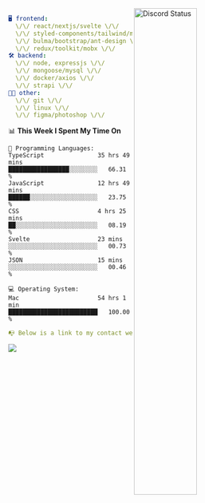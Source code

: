 
<a href="https://discord.com/users/279302975371870218" target="_blank">
    <img width="50%" align="right" alt="Discord Status" src="https://lanyard.cnrad.dev/api/279302975371870218?bg=161B22&borderRadius=5px%205px%200%200&hideTimestamp=true&idleMessage=Just%20chillin%27%20at%20the%20moment&animated=true">
</a>

```yaml
🖥️ frontend: 
  \/\/ react/nextjs/svelte \/\/
  \/\/ styled-components/tailwind/mui/
  \/\/ bulma/bootstrap/ant-design \/\/
  \/\/ redux/toolkit/mobx \/\/
🛠 backend: 
  \/\/ node, expressjs \/\/
  \/\/ mongoose/mysql \/\/
  \/\/ docker/axios \/\/
  \/\/ strapi \/\/
👨‍💻 other: 
  \/\/ git \/\/ 
  \/\/ linux \/\/
  \/\/ figma/photoshop \/\/
```
<!--START_SECTION:waka-->
📊 **This Week I Spent My Time On** 

```text
💬 Programming Languages: 
TypeScript               35 hrs 49 mins      █████████████████░░░░░░░░   66.31 % 
JavaScript               12 hrs 49 mins      ██████░░░░░░░░░░░░░░░░░░░   23.75 % 
CSS                      4 hrs 25 mins       ██░░░░░░░░░░░░░░░░░░░░░░░   08.19 % 
Svelte                   23 mins             ░░░░░░░░░░░░░░░░░░░░░░░░░   00.73 % 
JSON                     15 mins             ░░░░░░░░░░░░░░░░░░░░░░░░░   00.46 % 

💻 Operating System: 
Mac                      54 hrs 1 min        █████████████████████████   100.00 % 
```


<!--END_SECTION:waka-->
```yaml
📭 Below is a link to my contact website 
```
<a href="https://mxns.xyz" target="_black"> <img src="https://img.shields.io/badge/website-161B22?style=for-the-badge&logo=About.me&logoColor=white"></img> <a/>
